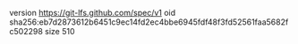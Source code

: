 version https://git-lfs.github.com/spec/v1
oid sha256:eb7d2873612b6451c9ec14fd2ec4bbe6945fdf48f3fd52561faa5682fc502298
size 510
